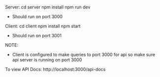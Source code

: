 
Server:
cd server
npm install
npm run dev
-   Should run on port 3000

Client:
cd client
npm install
npm start
-   Should run on port 3001

NOTE:
-   Client is configured to make queries to port 3000 for api so make sure api server is running on port 3000

To view API Docs:
http://localhost:3000/api-docs